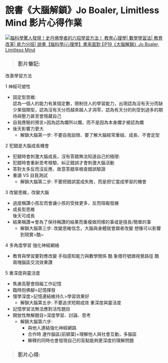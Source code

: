 # 說書《大腦解鎖》Jo Boaler, Limitless Mind 影片心得作業

[![腦科學驚人發現！史丹佛學者的六招學習方法！ 教育心理學| 數學學習法| 教育改革| 能力分班| 說書【腦科學/心理學】書來面對 EP19《大腦解鎖》Jo Boaler, Limitless Mind](https://res.cloudinary.com/marcomontalbano/image/upload/v1668925139/video_to_markdown/images/youtube--DgbSc6Ys710-c05b58ac6eb4c4700831b2b3070cd403.jpg)](https://www.youtube.com/watch?v=DgbSc6Ys710 "腦科學驚人發現！史丹佛學者的六招學習方法！ 教育心理學| 數學學習法| 教育改革| 能力分班| 說書【腦科學/心理學】書來面對 EP19《大腦解鎖》Jo Boaler, Limitless Mind")

>### 影片筆記: 
改善學習方法

1 神經可塑性
  - 固定型思維:   
  認為一個人的能力有某個定數，限制住人的學習能力，出現認為沒有天分而缺少某個類型，認為沒有天分而越來越人才凋零，認為有天分的則受到過多的期待與壓力甚至會隱藏自己
  - 自我應驗的預言>因為認為爛所以爛，而不是因為本身爛才被認為爛
  - 後天影響力更大
    - 解鎖大腦第一步:
    不要自我設限、要了解大腦經常重組、成長、不會定型   
    
2 犯錯是大腦成長機會
  - 犯錯時會刺激大腦成長，沒有答錯無法知道自己的極限:   
  - 犯錯時會重新思考檢驗、糾正錯誤才會刺激大腦活動
  - 答對太多反而沒反應、故意答錯來檢查錯誤驗證
  - 重讀 VS 自我測試
    - 解鎖大腦第二步:
    不要把錯誤當成失敗，而是把它當成學習的機會    
    
3 改變思維，改變大腦   
  - 過度稱讚小孩反而會讓小孩的受挫更多，反而阻礙發展
  - 成長型思維   
  後天可成長
  - 結果稱讚=>會為了保持稱讚的結果而重複做同樣的事或是擅長/簡單的事   
    - 解鎖大腦第三步:
    改變思維信念，大腦與身體就會跟者改變
    想像可以影響到現實>酷~   
    
4 多角度學習 強化神經網絡
  - 教育與學習要對應改變
  手指感知能力與數學關係 酷 象徵符號跟視覺路徑 酷 兩塊腦區交流效果讚   
  
5 重深度與靈活度
  - 焦慮高壓會阻礙工作記憶
  - 臨時抱佛腳>記憶揮發
  - 慢學深度>記憶連結維持久>學習效果好
    - 解鎖大腦第五步:
    不要追求短期成效  重深度與靈活度
  - 記憶學習法無法應對活性題目
  - 開放性無解題目>深度學習、討論、思考
    - 解鎖大腦第六步:   
      - 與他人連結強化神經網路
      - 合作時 運作腦區(前額葉)+理解他人與社會互動，多腦區
      - 解釋的同時也會發現自己的盲點能夠更深度的理解問題

>### 影片心得:   
  
